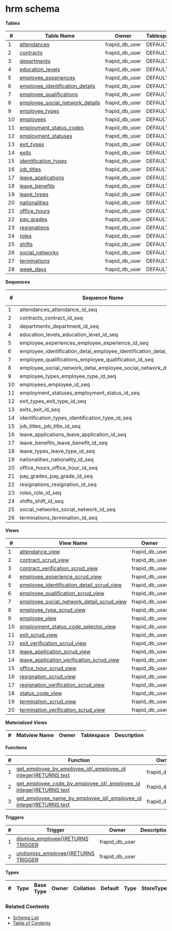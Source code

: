 # hrm schema

**Tables**

| # | Table Name | Owner | Tablespace | Description |
| --- | --- | --- | --- | --- |
| 1 | [attendances](../tables/hrm/attendances.md) | frapid_db_user | DEFAULT |  |
| 2 | [contracts](../tables/hrm/contracts.md) | frapid_db_user | DEFAULT |  |
| 3 | [departments](../tables/hrm/departments.md) | frapid_db_user | DEFAULT |  |
| 4 | [education_levels](../tables/hrm/education_levels.md) | frapid_db_user | DEFAULT |  |
| 5 | [employee_experiences](../tables/hrm/employee_experiences.md) | frapid_db_user | DEFAULT |  |
| 6 | [employee_identification_details](../tables/hrm/employee_identification_details.md) | frapid_db_user | DEFAULT |  |
| 7 | [employee_qualifications](../tables/hrm/employee_qualifications.md) | frapid_db_user | DEFAULT |  |
| 8 | [employee_social_network_details](../tables/hrm/employee_social_network_details.md) | frapid_db_user | DEFAULT |  |
| 9 | [employee_types](../tables/hrm/employee_types.md) | frapid_db_user | DEFAULT |  |
| 10 | [employees](../tables/hrm/employees.md) | frapid_db_user | DEFAULT |  |
| 11 | [employment_status_codes](../tables/hrm/employment_status_codes.md) | frapid_db_user | DEFAULT |  |
| 12 | [employment_statuses](../tables/hrm/employment_statuses.md) | frapid_db_user | DEFAULT |  |
| 13 | [exit_types](../tables/hrm/exit_types.md) | frapid_db_user | DEFAULT |  |
| 14 | [exits](../tables/hrm/exits.md) | frapid_db_user | DEFAULT |  |
| 15 | [identification_types](../tables/hrm/identification_types.md) | frapid_db_user | DEFAULT |  |
| 16 | [job_titles](../tables/hrm/job_titles.md) | frapid_db_user | DEFAULT |  |
| 17 | [leave_applications](../tables/hrm/leave_applications.md) | frapid_db_user | DEFAULT |  |
| 18 | [leave_benefits](../tables/hrm/leave_benefits.md) | frapid_db_user | DEFAULT |  |
| 19 | [leave_types](../tables/hrm/leave_types.md) | frapid_db_user | DEFAULT |  |
| 20 | [nationalities](../tables/hrm/nationalities.md) | frapid_db_user | DEFAULT |  |
| 21 | [office_hours](../tables/hrm/office_hours.md) | frapid_db_user | DEFAULT |  |
| 22 | [pay_grades](../tables/hrm/pay_grades.md) | frapid_db_user | DEFAULT |  |
| 23 | [resignations](../tables/hrm/resignations.md) | frapid_db_user | DEFAULT |  |
| 24 | [roles](../tables/hrm/roles.md) | frapid_db_user | DEFAULT |  |
| 25 | [shifts](../tables/hrm/shifts.md) | frapid_db_user | DEFAULT |  |
| 26 | [social_networks](../tables/hrm/social_networks.md) | frapid_db_user | DEFAULT |  |
| 27 | [terminations](../tables/hrm/terminations.md) | frapid_db_user | DEFAULT |  |
| 28 | [week_days](../tables/hrm/week_days.md) | frapid_db_user | DEFAULT |  |



**Sequences**

| # | Sequence Name | Owner | Data Type | Start Value | Increment | Description |
| --- | --- | --- | --- | --- | --- | --- |
| 1 | attendances_attendance_id_seq | frapid_db_user | bigint | 1 | 1 |  |
| 2 | contracts_contract_id_seq | frapid_db_user | bigint | 1 | 1 |  |
| 3 | departments_department_id_seq | frapid_db_user | bigint | 1 | 1 |  |
| 4 | education_levels_education_level_id_seq | frapid_db_user | bigint | 1 | 1 |  |
| 5 | employee_experiences_employee_experience_id_seq | frapid_db_user | bigint | 1 | 1 |  |
| 6 | employee_identification_detai_employee_identification_detai_seq | frapid_db_user | bigint | 1 | 1 |  |
| 7 | employee_qualifications_employee_qualification_id_seq | frapid_db_user | bigint | 1 | 1 |  |
| 8 | employee_social_network_detai_employee_social_network_detai_seq | frapid_db_user | bigint | 1 | 1 |  |
| 9 | employee_types_employee_type_id_seq | frapid_db_user | bigint | 1 | 1 |  |
| 10 | employees_employee_id_seq | frapid_db_user | bigint | 1 | 1 |  |
| 11 | employment_statuses_employment_status_id_seq | frapid_db_user | bigint | 1 | 1 |  |
| 12 | exit_types_exit_type_id_seq | frapid_db_user | bigint | 1 | 1 |  |
| 13 | exits_exit_id_seq | frapid_db_user | bigint | 1 | 1 |  |
| 14 | identification_types_identification_type_id_seq | frapid_db_user | bigint | 1 | 1 |  |
| 15 | job_titles_job_title_id_seq | frapid_db_user | bigint | 1 | 1 |  |
| 16 | leave_applications_leave_application_id_seq | frapid_db_user | bigint | 1 | 1 |  |
| 17 | leave_benefits_leave_benefit_id_seq | frapid_db_user | bigint | 1 | 1 |  |
| 18 | leave_types_leave_type_id_seq | frapid_db_user | bigint | 1 | 1 |  |
| 19 | nationalities_nationality_id_seq | frapid_db_user | bigint | 1 | 1 |  |
| 20 | office_hours_office_hour_id_seq | frapid_db_user | bigint | 1 | 1 |  |
| 21 | pay_grades_pay_grade_id_seq | frapid_db_user | bigint | 1 | 1 |  |
| 22 | resignations_resignation_id_seq | frapid_db_user | bigint | 1 | 1 |  |
| 23 | roles_role_id_seq | frapid_db_user | bigint | 1 | 1 |  |
| 24 | shifts_shift_id_seq | frapid_db_user | bigint | 1 | 1 |  |
| 25 | social_networks_social_network_id_seq | frapid_db_user | bigint | 1 | 1 |  |
| 26 | terminations_termination_id_seq | frapid_db_user | bigint | 1 | 1 |  |


**Views**

| # | View Name | Owner | Tablespace | Description |
| --- | --- | --- | --- | --- |
| 1 | [attendance_view](../views/hrm/attendance_view.md) | frapid_db_user | DEFAULT |  |
| 2 | [contract_scrud_view](../views/hrm/contract_scrud_view.md) | frapid_db_user | DEFAULT |  |
| 3 | [contract_verification_scrud_view](../views/hrm/contract_verification_scrud_view.md) | frapid_db_user | DEFAULT |  |
| 4 | [employee_experience_scrud_view](../views/hrm/employee_experience_scrud_view.md) | frapid_db_user | DEFAULT |  |
| 5 | [employee_identification_detail_scrud_view](../views/hrm/employee_identification_detail_scrud_view.md) | frapid_db_user | DEFAULT |  |
| 6 | [employee_qualification_scrud_view](../views/hrm/employee_qualification_scrud_view.md) | frapid_db_user | DEFAULT |  |
| 7 | [employee_social_network_detail_scrud_view](../views/hrm/employee_social_network_detail_scrud_view.md) | frapid_db_user | DEFAULT |  |
| 8 | [employee_type_scrud_view](../views/hrm/employee_type_scrud_view.md) | frapid_db_user | DEFAULT |  |
| 9 | [employee_view](../views/hrm/employee_view.md) | frapid_db_user | DEFAULT |  |
| 10 | [employment_status_code_selector_view](../views/hrm/employment_status_code_selector_view.md) | frapid_db_user | DEFAULT |  |
| 11 | [exit_scrud_view](../views/hrm/exit_scrud_view.md) | frapid_db_user | DEFAULT |  |
| 12 | [exit_verification_scrud_view](../views/hrm/exit_verification_scrud_view.md) | frapid_db_user | DEFAULT |  |
| 13 | [leave_application_scrud_view](../views/hrm/leave_application_scrud_view.md) | frapid_db_user | DEFAULT |  |
| 14 | [leave_application_verification_scrud_view](../views/hrm/leave_application_verification_scrud_view.md) | frapid_db_user | DEFAULT |  |
| 15 | [office_hour_scrud_view](../views/hrm/office_hour_scrud_view.md) | frapid_db_user | DEFAULT |  |
| 16 | [resignation_scrud_view](../views/hrm/resignation_scrud_view.md) | frapid_db_user | DEFAULT |  |
| 17 | [resignation_verification_scrud_view](../views/hrm/resignation_verification_scrud_view.md) | frapid_db_user | DEFAULT |  |
| 18 | [status_code_view](../views/hrm/status_code_view.md) | frapid_db_user | DEFAULT |  |
| 19 | [termination_scrud_view](../views/hrm/termination_scrud_view.md) | frapid_db_user | DEFAULT |  |
| 20 | [termination_verification_scrud_view](../views/hrm/termination_verification_scrud_view.md) | frapid_db_user | DEFAULT |  |



**Materialized Views**

| # | Matview Name | Owner | Tablespace | Description |
| --- | --- | --- | --- | --- |



**Functions**

| # | Function | Owner | Description |
| --- | --- | --- | --- |
| 1 | [get_employee_by_employee_id(_employee_id integer)RETURNS text](../functions/hrm/get_employee_by_employee_id-4462571.md) | frapid_db_user |  |
| 2 | [get_employee_code_by_employee_id(_employee_id integer)RETURNS text](../functions/hrm/get_employee_code_by_employee_id-4462572.md) | frapid_db_user |  |
| 3 | [get_employee_name_by_employee_id(_employee_id integer)RETURNS text](../functions/hrm/get_employee_name_by_employee_id-4462573.md) | frapid_db_user |  |



**Triggers**

| # | Trigger | Owner | Description |
| --- | --- | --- | --- |
| 1 | [dismiss_employee()RETURNS TRIGGER](../functions/hrm/dismiss_employee-4462574.md) | frapid_db_user |  |
| 2 | [undismiss_employee()RETURNS TRIGGER](../functions/hrm/undismiss_employee-4462575.md) | frapid_db_user |  |



**Types**

| # | Type | Base Type | Owner | Collation | Default | Type | StoreType | NotNull | Description |
| --- | --- | --- | --- | --- | --- | --- | --- | --- | --- |


### Related Contents
* [Schema List](../schemas.md)
* [Table of Contents](../../README.md)